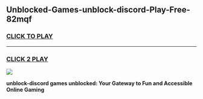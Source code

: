 
## Unblocked-Games-unblock-discord-Play-Free-82mqf
<h3>
<a href="https://premium76.site?title=unblock-discord&ref=12A">CLICK TO PLAY</a></h3>
<hr>

<h3>
<a href="https://premium76.site?title=unblock-discord&ref=12A">CLICK 2 PLAY</a>
  
</h3>

<a href="https://premium76.site?title=unblock-discord&ref=12A"><img src="https://clearcache.store/games.png"></a>


**unblock-discord games unblocked: Your Gateway to Fun and Accessible Online Gaming**
